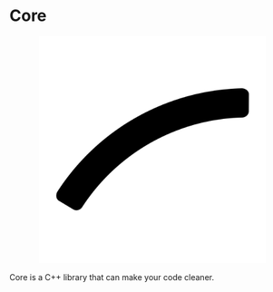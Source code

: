 # Core

<p align="center">
  <img src="logo.png" width="400">
</p>

Core is a C++ library that can make your code cleaner.
